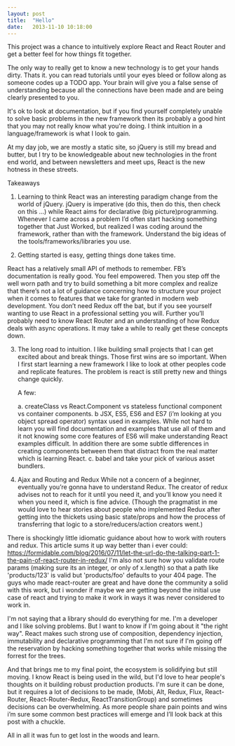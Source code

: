 ```yaml
---
layout: post
title:  "Hello"
date:   2013-11-10 10:18:00
---
```



This project was a chance to intuitively explore React and React Router and get a better feel for how things fit together.

The only way to really get to know a new technology is to get your hands dirty. Thats it. you can read tutorials until your eyes bleed or follow along as someone codes up a TODO app. Your brain will give you a false sense of understanding because all the connections have been made and are being clearly presented to you.

It's ok to look at documentation, but if you find yourself completely unable to solve basic problems in the new framework then its probably a good hint that you may not really know what you're doing. I think intuition in a language/framework is what I look to gain.

At my day job, we are mostly a static site, so jQuery is still my bread and butter, but I try to be knowledgeable about new technologies in the front end world, and between newsletters and meet ups, React is the new hotness in these streets.

Takeaways

1.  Learning to think React was an interesting paradigm change from the world of jQuery. jQuery is imperative (do this, then do this, then check on this ...) while React aims for declarative (big picture)programming. Whenever I came across a problem I’d often start hacking something together that Just Worked, but realized I was coding around the framework, rather than with the framework. Understand the big ideas of the tools/frameworks/libraries you use.

2.  Getting started is easy, getting things done takes time.

React has a relatively small API of methods to remember. FB’s documentation is really good. You feel empowered. Then you step off the well worn path and try to build something a bit more complex and realize that there’s not a lot of guidance concerning how to structure your project when it comes to features that we take for granted in modern web development. You don’t need Redux off the bat, but if you see yourself wanting to use React in a professional setting you will. Further you’ll probably need to know React Router and an understanding of how Redux deals with async operations. It may take a while to really get these concepts down.


3.  The long road to intuition.
I like building small projects that I can get excited about and break things. Those first wins are so important. When I first start learning a new framework I like to look at other peoples code and replicate features. The problem is react is still pretty new and things change quickly.

	A few:

	a.  createClass vs React.Component vs stateless functional component vs container components.
	b   JSX, ES5, ES6 and ES7 (i’m looking at you object spread operator) syntax used in examples. While not hard to learn you will find documentation and examples that use all of them and it not knowing some core features of ES6 will make understanding React examples difficult. In addition there are some subtle differences in creating components between them that distract from the real matter which is learning React.
	c.  babel and take your pick of various asset bundlers. 

4. Ajax and Routing and Redux
While not a concern of a beginner, eventually you’re gonna have to understand Redux. The creator of redux advises not to reach for it until you need it, and you’ll know you need it when you need it, which is fine advice. (Though the pragmatist in me would love to hear stories about people who implemented Redux after getting into the thickets using basic state/props and how the process of transferring that logic to a store/reducers/action creators went.)

There is shockingly little idiomatic guidance about how to work with routers and redux. This article sums it up way better than i ever could: https://formidable.com/blog/2016/07/11/let-the-url-do-the-talking-part-1-the-pain-of-react-router-in-redux/
I'm also not sure how you validate route params (making sure its an integer, or only of x.length) so that a path like 'products/123' is valid but 'products/foo' defaults to your 404 page. The guys who made react-router are great and have done the community a solid with this work, but i wonder if maybe we are getting beyond the initial use case of react and trying to make it work in ways it was never considered to work in.

I'm not saying that a library should do everything for me. I'm a developer and I like solving problems. But I want to know if I'm going about it "the right way".  React makes such strong use of composition, dependency injection, immutability and declarative programming that I'm not sure if I'm going off the reservation by hacking something together that works while missing the forrest for the trees.

And that brings me to my final point, the ecosystem is solidifying but still moving. I know React is being used in the wild, but I'd love to hear people's thoughts on it building robust production products. I'm sure it can be done, but it requires a lot of decisions to be made, (Mobi, Alt, Redux, Flux, React-Router, React-Router-Redux, ReactTransitionGroup) and sometimes decisions can be overwhelming. As more people share pain points and wins i’m sure some common best practices will emerge and I’ll look back at this post with a chuckle.

All in all it was fun to get lost in the woods and learn.




